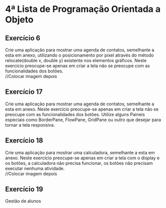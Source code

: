 # 4ª Lista de Programação Orientada a Objeto

## Exercício 6
Crie uma aplicação para mostrar uma agenda de contatos, semelhante a esta em anexo, utilizando o posicionamento por pixel através do método relocate(double x, double y) existente nos elementos gráficos. Neste exercício preocupe-se apenas em criar a tela não se preocupe com as funcionalidades dos botões.<br>
//Colocar imagem depois

## Exercício 17
Crie uma aplicação para mostrar uma agenda de contatos, semelhante a esta em anexo. Neste exercício preocupe-se apenas em criar a tela não se preocupe com as funcionalidades dos botões. Utilize alguns Paineis especiais como BorderPane, FlowPane, GridPane ou outro que desejar para tornar a tela responsiva.


## Exercício 18
Crie uma aplicação para mostrar uma calculadora, semelhante a esta em anexo. Neste exercício preocupe-se apenas em criar a tela com o display e os botões, a calculadora não precisa funcionar, os botões não precisam executar nenhuma atividade.<br>
//Colocar imagem depois


## Exercício 19
Gestão de alunos
